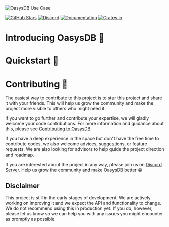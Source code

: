 ![OasysDB Use Case](https://odb-assets.s3.amazonaws.com/banners/0.7.0.png)

[![GitHub Stars](https://img.shields.io/github/stars/oasysai/oasysdb?style=for-the-badge&logo=github&logoColor=%23000000&labelColor=%23fcd34d&color=%236b7280)](https://github.com/oasysai/oasysdb)
[![Discord](https://img.shields.io/badge/chat-%236b7280?style=for-the-badge&logo=discord&logoColor=%23ffffff&label=discord&labelColor=%237289da)][discord]
[![Documentation](https://img.shields.io/badge/read-6b7280?style=for-the-badge&label=oasysdb%20docs&labelColor=14b8a6)][docs]
[![Crates.io](https://img.shields.io/crates/d/oasysdb?style=for-the-badge&logo=rust&logoColor=%23000&label=crates.io&labelColor=%23fdba74&color=%236b7280)](https://crates.io/crates/oasysdb)

# Introducing OasysDB 👋

# Quickstart 🚀

# Contributing 🤝

The easiest way to contribute to this project is to star this project and share
it with your friends. This will help us grow the community and make the project
more visible to others who might need it.

If you want to go further and contribute your expertise, we will gladly welcome
your code contributions. For more information and guidance about this, please
see [Contributing to OasysDB](docs/contributing.md).

If you have a deep experience in the space but don't have the free time to
contribute codes, we also welcome advices, suggestions, or feature requests. We
are also looking for advisors to help guide the project direction and roadmap.

If you are interested about the project in any way, please join us on [Discord
Server][discord]. Help us grow the community and make OasysDB better 😁

## Disclaimer

This project is still in the early stages of development. We are actively
working on improving it and we expect the API and functionality to change. We do
not recommend using this in production yet. If you do, however, please let us
know so we can help you with any issues you might encounter as promptly as
possible.

[docs]: https://docs.oasysdb.com
[discord]: https://discord.gg/bDhQrkqNP4
